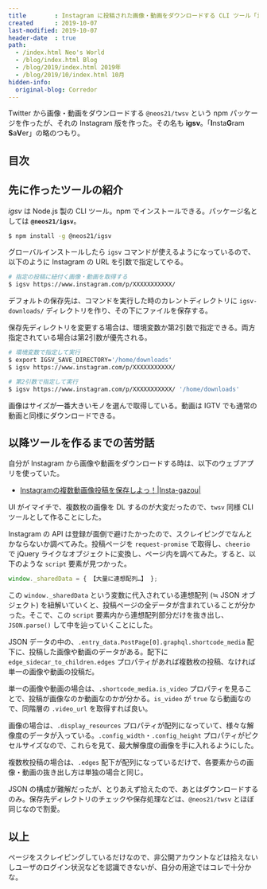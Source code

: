 ```yaml
---
title        : Instagram に投稿された画像・動画をダウンロードする CLI ツール「igsv」を作った
created      : 2019-10-07
last-modified: 2019-10-07
header-date  : true
path:
  - /index.html Neo's World
  - /blog/index.html Blog
  - /blog/2019/index.html 2019年
  - /blog/2019/10/index.html 10月
hidden-info:
  original-blog: Corredor
---
```


Twitter から画像・動画をダウンロードする `@neos21/twsv` という npm パッケージを作ったが、それの Instagram 版を作った。その名も **igsv**。「**I**nsta**G**ram **S**a**V**er」の略のつもり。

## 目次

## 先に作ったツールの紹介

_igsv_ は Node.js 製の CLI ツール。npm でインストールできる。パッケージ名としては **`@neos21/igsv`**。

```bash
$ npm install -g @neos21/igsv
```

グローバルインストールしたら `igsv` コマンドが使えるようになっているので、以下のように Instagram の URL を引数で指定してやる。

```bash
# 指定の投稿に紐付く画像・動画を取得する
$ igsv https://www.instagram.com/p/XXXXXXXXXXX/
```

デフォルトの保存先は、コマンドを実行した時のカレントディレクトリに `igsv-downloads/` ディレクトリを作り、その下にファイルを保存する。

保存先ディレクトリを変更する場合は、環境変数か第2引数で指定できる。両方指定されている場合は第2引数が優先される。

```bash
# 環境変数で指定して実行
$ export IGSV_SAVE_DIRECTORY='/home/downloads'
$ igsv https://www.instagram.com/p/XXXXXXXXXXX/

# 第2引数で指定して実行
$ igsv https://www.instagram.com/p/XXXXXXXXXXX/ '/home/downloads'
```

画像はサイズが一番大きいモノを選んで取得している。動画は IGTV でも通常の動画と同様にダウンロードできる。

## 以降ツールを作るまでの苦労話

自分が Instagram から画像や動画をダウンロードする時は、以下のウェブアプリを使っていた。

- [Instagramの複数動画像投稿を保存しよっ！|Insta-gazou|](https://nurumayu.net/instagazou/geturl2.php)

UI がイマイチで、複数枚の画像を DL するのが大変だったので、`twsv` 同様 CLI ツールとして作ることにした。

Instagram の API は登録が面倒で避けたかったので、スクレイピングでなんとかならないか調べてみた。投稿ページを `request-promise` で取得し、`cheerio` で jQuery ライクなオブジェクトに変換し、ページ内を調べてみた。すると、以下のような `script` 要素が見つかった。

```javascript
window._sharedData = { 【大量に連想配列…】 };
```

この `window._sharedData` という変数に代入されている連想配列 (≒ JSON オブジェクト) を紐解いていくと、投稿ページの全データが含まれていることが分かった。そこで、この `script` 要素内から連想配列部分だけを抜き出し、`JSON.parse()` して中を辿っていくことにした。

JSON データの中の、`.entry_data.PostPage[0].graphql.shortcode_media` 配下に、投稿した画像や動画のデータがある。配下に `edge_sidecar_to_children.edges` プロパティがあれば複数枚の投稿、なければ単一の画像や動画の投稿だ。

単一の画像や動画の場合は、`.shortcode_media.is_video` プロパティを見ることで、投稿が画像なのか動画なのかが分かる。`is_video` が `true` なら動画なので、同階層の `.video_url` を取得すれば良い。

画像の場合は、`.display_resources` プロパティが配列になっていて、様々な解像度のデータが入っている。`.config_width`・`.config_height` プロパティがピクセルサイズなので、これらを見て、最大解像度の画像を手に入れるようにした。

複数枚投稿の場合は、`.edges` 配下が配列になっているだけで、各要素からの画像・動画の抜き出し方は単独の場合と同じ。

JSON の構成が難解だったが、とりあえず拾えたので、あとはダウンロードするのみ。保存先ディレクトリのチェックや保存処理などは、`@neos21/twsv` とほぼ同じなので割愛。

## 以上

ページをスクレイピングしているだけなので、非公開アカウントなどは拾えないしユーザのログイン状況などを認識できないが、自分の用途ではコレで十分かな。
